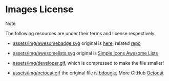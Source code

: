 # Images License

> [!NOTE]
> The following resources are under their terms and license respectively.

- [assets/img/awesomebadge.svg](/docs/assets/img/awesomebadge.svg) original is
  [here](https://awesome.re/badge.svg), related
  [repo](https://github.com/sindresorhus/awesome)

- [assets/img/awesomelists.svg](/docs/assets/img/awesomelists.svg) original is
  [Simple Icons Awesome Lists](https://simpleicons.org/?q=awesomelists)

- [assets/img/developer.gif](/docs/assets/img/developer.gif),
  which is compressed to make the file smaller!

- [assets/img/octocat.gif](/docs/assets/img/octocat.gif) the original file is
  [bdougie](https://github.com/bdougie/bdougie),
  More GitHub [Octocat](https://octodex.github.com)
